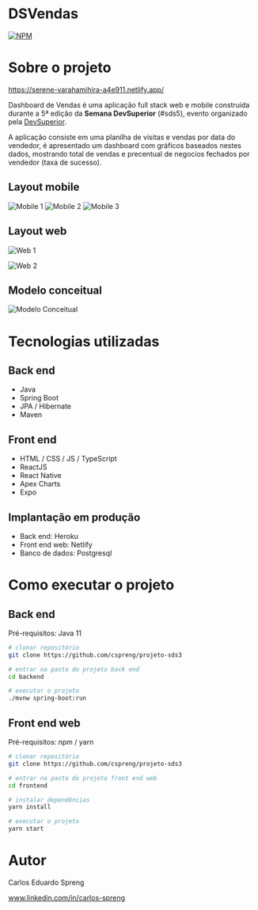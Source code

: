 # DSVendas 
[![NPM](https://img.shields.io/npm/l/react)](https://github.com/cspreng/projeto-sds3/blob/main/LICENSE) 

# Sobre o projeto

https://serene-varahamihira-a4e911.netlify.app/

Dashboard de Vendas é uma aplicação full stack web e mobile construída durante a 5ª edição da **Semana DevSuperior** (#sds5), evento organizado pela [DevSuperior](https://devsuperior.com "Site da DevSuperior").

A aplicação consiste em uma planilha de visitas e vendas por data do vendedor, é apresentado um dashboard com gráficos baseados nestes dados, mostrando total de vendas e precentual de negocios fechados por vendedor (taxa de sucesso).

## Layout mobile
![Mobile 1](https://github.com/cspreng/projeto-sds3/blob/main/frontend/src/assets/img/inicialmobile.jpeg) ![Mobile 2](https://github.com/cspreng/projeto-sds3/blob/main/frontend/src/assets/img/dashboardmobile.jpeg) ![Mobile 3](https://github.com/cspreng/projeto-sds3/blob/main/frontend/src/assets/img/tabelamobile.jpeg)

## Layout web
![Web 1](https://github.com/cspreng/projeto-sds3/blob/main/frontend/src/assets/img/Telainiciopc.jpg)

![Web 2](https://github.com/cspreng/projeto-sds3/blob/main/frontend/src/assets/img/Teladashboard%20pc.jpg)

## Modelo conceitual
![Modelo Conceitual](https://github.com/cspreng/projeto-sds3/blob/main/frontend/src/assets/img/modelo_conceitual.png)

# Tecnologias utilizadas
## Back end
- Java
- Spring Boot
- JPA / Hibernate
- Maven
## Front end
- HTML / CSS / JS / TypeScript
- ReactJS
- React Native
- Apex Charts
- Expo
## Implantação em produção
- Back end: Heroku
- Front end web: Netlify
- Banco de dados: Postgresql

# Como executar o projeto

## Back end
Pré-requisitos: Java 11

```bash
# clonar repositório
git clone https://github.com/cspreng/projeto-sds3

# entrar na pasta do projeto back end
cd backend

# executar o projeto
./mvnw spring-boot:run
```

## Front end web
Pré-requisitos: npm / yarn

```bash
# clonar repositório
git clone https://github.com/cspreng/projeto-sds3

# entrar na pasta do projeto front end web
cd frontend

# instalar dependências
yarn install

# executar o projeto
yarn start
```

# Autor

Carlos Eduardo Spreng

www.linkedin.com/in/carlos-spreng

